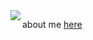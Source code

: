 <img align="left" src="https://i.imgur.com/Ve0kaEc.png">









about me [here]([https://rusame.straw.page/])
